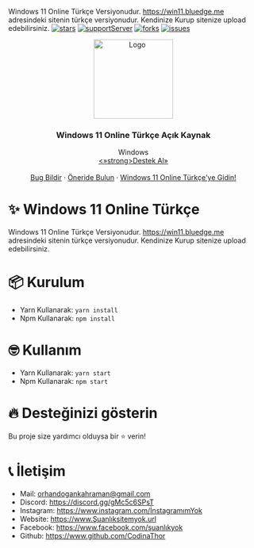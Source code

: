 Windows 11 Online Türkçe Versiyonudur.
https://win11.bluedge.me adresindeki sitenin türkçe versiyonudur.
Kendinize Kurup sitenize upload edebilirsiniz.
[![stars](https://img.shields.io/github/stars/codinathor/windows11-onlinetr?color=yellow&logo=github&style=for-the-badge)](https://github.com/CodinaThor/windows11-onlinetr)
[![supportServer](https://img.shields.io/discord/723554233240256613?color=7289DA&label=Support&logo=discord&style=for-the-badge)](https://discord.gg/gMc5c6SPsT)
[![forks](https://img.shields.io/github/forks/codinathor/windows11-onlinetr?color=green&logo=github&style=for-the-badge)](https://github.com/CodinaThor/windows11-onlinetr/network/members)
[![issues](https://img.shields.io/github/issues/codinathor/windows11-onlinetr?color=red&logo=github&style=for-the-badge)](https://github.com/CodinaThor/windows11-onlinetr)

<p align="center">
  <img src="icon.png" alt="Logo" width="160" height="160" />
  <h3 align="center">Windows 11 Online Türkçe Açık Kaynak </h3>

  <p align="center">
    Windows 
    <br />
    <a href="https://discord.gg/gMc5c6SPsT"><»strong>Destek Al»</strong></a>
    <br />
    <br />
    <a href="https://github.com/CodinaThor/CodinaThor/issues">Bug Bildir</a>
    ·
    <a href="https://github.com/CodinaThor/CodinaThor/issues">Öneride Bulun</a>
    ·
    <a href="https://windows11-onlinetr.herokuapp.com/">Windows 11 Online Türkçe'ye Gidin!</a>
  </p>
</p>

# ✨ Windows 11 Online Türkçe

Windows 11 Online Türkçe Versiyonudur.
https://win11.bluedge.me adresindeki sitenin türkçe versiyonudur.
Kendinize Kurup sitenize upload edebilirsiniz.

# 📦 Kurulum

-   Yarn Kullanarak: `yarn install `
-   Npm Kullanarak: `npm install`

# 🤓 Kullanım

-   Yarn Kullanarak: `yarn start `
-   Npm Kullanarak: `npm start `

# 🔥 Desteğinizi gösterin

Bu proje size yardımcı olduysa bir ⭐️ verin!

# 📞 İletişim

-   Mail: orhandogankahraman@gmail.com
-   Discord: https://discord.gg/gMc5c6SPsT
-   Instagram: https://www.instagram.com/İnstagramımYok 
-   Website: https://www.Şuanlıksitemyok.url
-   Facebook: https://www.facebook.com/şuanlıkyok
-   Github: https://www.github.com/CodinaThor
